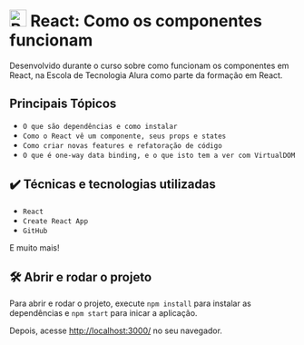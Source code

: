 # <img src="https://upload.wikimedia.org/wikipedia/commons/a/a7/React-icon.svg" alt="React Logo" width="30" height="30"> React: Como os componentes funcionam

Desenvolvido durante o curso sobre como funcionam os componentes em React, na Escola de Tecnologia Alura como parte da formação em React.

## Principais Tópicos

- `O que são dependências e como instalar`
- `Como o React vê um componente, seus props e states`
- `Como criar novas features e refatoração de código`
- `O que é one-way data binding, e o que isto tem a ver com VirtualDOM`

## ✔️ Técnicas e tecnologias utilizadas

- `React`
- `Create React App`
- `GitHub`

E muito mais!

## 🛠️ Abrir e rodar o projeto

Para abrir e rodar o projeto, execute `npm install` para instalar as dependências e `npm start` para inicar a aplicação.

Depois, acesse <a href="http://localhost:3000/">http://localhost:3000/</a> no seu navegador.

